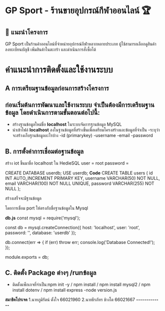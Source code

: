 # GP Sport - ร้านขายอุปกรณ์กีฬาออนไลน์ 🏆

## 📌 แนะนำโครงการ
GP Sport เป็นร้านค้าออนไลน์ที่จำหน่ายอุปกรณ์กีฬาหลากหลายประเภท
ผู้ใช้สามารถเลือกดูสินค้า ลงทะเบียนบัญชี เพิ่มสินค้าในตะกร้า และดำเนินการสั่งซื้อได้


# คำแนะนำการติดตั้งและใช้งานระบบ

## A การเตรียมฐานข้อมูลก่อนการสร้างโครงการ
ก่อนเริ่มต้นการพัฒนาและใช้งานระบบ จำเป็นต้องมีการเตรียมฐานข้อมูล โดยดำเนินการตามขั้นตอนต่อไปนี้:
-
- สร้างฐานข้อมูลใหม่ชื่อ **localhost** ในระบบจัดการฐานข้อมูล MySQL
- นำเข้าไฟล์ **localhost** ลงในฐานข้อมูลที่สร้างขึ้นเพื่อเตรียมโครงสร้างและข้อมูลที่จำเป็น
-ระบุว่าจะสร้างเก็บฐานข้อมูลอะไรบ้าง
-id (primarykey)
-username
-email
-password

## B. การตั้งค่าการเชื่อมต่อฐานข้อมูล
สร้าง iot ขึ้นมาชื่อ localhost ใน HedieSQL
user = root
password = 

CREATE DATABASE userdb;
USE userdb;
**Code**
CREATE TABLE users (
    id INT AUTO_INCREMENT PRIMARY KEY,
    username VARCHAR(50) NOT NULL,
    email VARCHAR(100) NOT NULL UNIQUE,
    password VARCHAR(255) NOT NULL
);

สร้างเสร็จจะมีฐานข้อมูล

โดยการเชื่อม port ให้ตรงกับชื่อฐานข้อมูลใน Mysql 

**db.js**
const mysql = require('mysql');

const db = mysql.createConnection({
    host: 'localhost',
    user: 'root',
    password: '',
    database: 'userdb'
});

db.connect(err => {
    if (err) throw err;
    console.log('Database Connected!');
});

module.exports = db;

## C. ติดตั้ง Package ต่างๆ /runข้อมูล
- ติดตั้งแพ็กเกจที่จำเป็น:npm init -y / npm install / npm install mysql2 / npm install dotenv / npm install express 
-node version.js

**สมาชิคโปรเจค**
1.นายภูมิรัตน์ ตั้งใจ  66021960
2.นายธีรภัทร ช้างโต 66021667
**-------------**

